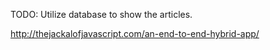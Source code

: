 TODO:
Utilize database to show the articles.

http://thejackalofjavascript.com/an-end-to-end-hybrid-app/
